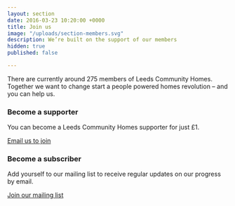 ```yaml
---
layout: section
date: 2016-03-23 10:20:00 +0000
title: Join us
image: "/uploads/section-members.svg"
description: We’re built on the support of our members
hidden: true
published: false

---
```

There are currently around 275 members of Leeds Community Homes. Together we want to change start a people powered homes revolution – and you can help us.

### Become a supporter
You can become a Leeds Community Homes supporter for just £1.

<a href="mailto:info@leedscommunityhomes.org.uk" class="button">Email us to join</a>

### Become a subscriber
Add yourself to our mailing list to receive regular updates on our progress by email.

<a href="http://eepurl.com/clB_pb" class="button">Join our mailing list</a>